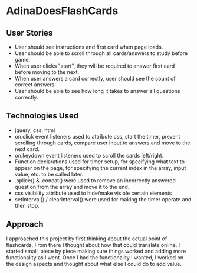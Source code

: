 # AdinaDoesFlashCards

## User Stories
- User should see instructions and first card when page loads.
- User should be able to scroll through all cards/answers to study before game.
- When user clicks "start", they will be required to answer first card before moving to the next.
- When user answers a card correctly, user should see the count of correct answers.
- User should be able to see how long it takes to answer all questions correctly.

## Technologies Used
- jquery, css, html
- on.click event listeners used to attribute css, start the timer, prevent scrolling through cards, compare user input to answers and move to the next card.
- on.keydown event listeners used to scroll the cards left/right.
- Function declarations used for timer setup, for specifying what text to appear on the page, for specifying the current index in the array, input value, etc. to be called later.
- .splice() & .concat() were used to remove an incorrectly answered question from the array and move it to the end.
- css visibility attribute used to hide/make visible certain elements
- setInterval() / clearInterval() were used for making the timer operate and then stop.

## Approach
I approached this project by first thinking about the actual point of flashcards. From there I thought about how that could translate online. I started small, piece by piece making sure things worked and adding more functionality as I went. Once I had the functionality I wanted, I worked on the design aspects and thought about what else I could do to add value.
